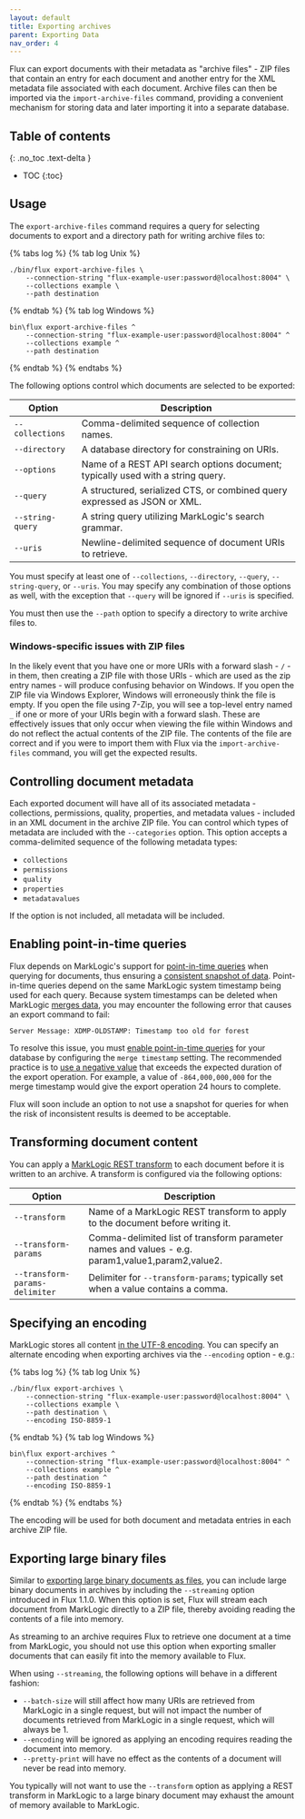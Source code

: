 ```yaml
---
layout: default
title: Exporting archives
parent: Exporting Data
nav_order: 4
---
```


Flux can export documents with their metadata as "archive files" - ZIP files that contain an entry for each document
and another entry for the XML metadata file associated with each document. Archive files can then be imported via 
the `import-archive-files` command, providing a convenient mechanism for storing data and later importing it into a separate
database.

## Table of contents
{: .no_toc .text-delta }

- TOC
{:toc}

## Usage

The `export-archive-files` command requires a query for selecting documents to export and a directory path for writing 
archive files to:

{% tabs log %}
{% tab log Unix %}
```
./bin/flux export-archive-files \
    --connection-string "flux-example-user:password@localhost:8004" \
    --collections example \
    --path destination
```
{% endtab %}
{% tab log Windows %}
```
bin\flux export-archive-files ^
    --connection-string "flux-example-user:password@localhost:8004" ^
    --collections example ^
    --path destination
```
{% endtab %}
{% endtabs %}


The following options control which documents are selected to be exported:

| Option | Description | 
| --- |--- |
| `--collections` | Comma-delimited sequence of collection names. |
| `--directory` | A database directory for constraining on URIs. |
| `--options` | Name of a REST API search options document; typically used with a string query. |
| `--query` | A structured, serialized CTS, or combined query expressed as JSON or XML. |
| `--string-query` | A string query utilizing MarkLogic's search grammar. |
| `--uris` | Newline-delimited sequence of document URIs to retrieve.  |

You must specify at least one of `--collections`, `--directory`, `--query`, `--string-query`, or `--uris`. You may specify any
combination of those options as well, with the exception that `--query` will be ignored if `--uris` is specified.

You must then use the `--path` option to specify a directory to write archive files to.

### Windows-specific issues with ZIP files

In the likely event that you have one or more URIs with a forward slash - `/` - in them, then creating a ZIP file
with those URIs - which are used as the zip entry names - will produce confusing behavior on Windows. If you open the
ZIP file via Windows Explorer, Windows will erroneously think the file is empty. If you open the file using
7-Zip, you will see a top-level entry named `_` if one or more of your URIs begin with a forward slash. These are
effectively issues that only occur when viewing the file within Windows and do not reflect the actual contents of the
ZIP file. The contents of the file are correct and if you were to import them with Flux via the `import-archive-files`
command, you will get the expected results.


## Controlling document metadata

Each exported document will have all of its associated metadata - collections, permissions, quality, properties, and 
metadata values - included in an XML document in the archive ZIP file. You can control which types of metadata are
included with the `--categories` option. This option accepts a comma-delimited sequence of the following metadata types:

- `collections`
- `permissions`
- `quality`
- `properties`
- `metadatavalues`

If the option is not included, all metadata will be included. 

## Enabling point-in-time queries

Flux depends on MarkLogic's support for
[point-in-time queries](https://docs.marklogic.com/11.0/guide/app-dev/point_in_time#id_47946) when querying for
documents, thus ensuring a [consistent snapshot of data](https://docs.marklogic.com/guide/java/data-movement#id_18227).
Point-in-time queries depend on the same MarkLogic system timestamp being used for each query. Because system timestamps
can be deleted when MarkLogic [merges data](https://docs.marklogic.com/11.0/guide/admin-guide/en/understanding-and-controlling-database-merges.html),
you may encounter the following error that causes an export command to fail:

```
Server Message: XDMP-OLDSTAMP: Timestamp too old for forest
```

To resolve this issue, you must
[enable point-in-time queries](https://docs.marklogic.com/11.0/guide/app-dev/point_in_time#id_32468) for your database
by configuring the `merge timestamp` setting. The recommended practice is to
[use a negative value](https://docs.marklogic.com/11.0/guide/admin-guide/en/understanding-and-controlling-database-merges/setting-a-negative-merge-timestamp-to-preserve-fragments-for-a-rolling-window-of-time.html)
that exceeds the expected duration of the export operation. For example, a value of `-864,000,000,000` for the merge
timestamp would give the export operation 24 hours to complete.

Flux will soon include an option to not use a snapshot for queries for when the risk of inconsistent results is deemed
to be acceptable.

## Transforming document content

You can apply a [MarkLogic REST transform](https://docs.marklogic.com/guide/rest-dev/transforms)
to each document before it is written to an archive. A transform is configured via the following options:

| Option | Description | 
| --- | --- |
| `--transform` | Name of a MarkLogic REST transform to apply to the document before writing it. |
| `--transform-params` | Comma-delimited list of transform parameter names and values - e.g. param1,value1,param2,value2. |
| `--transform-params-delimiter` | Delimiter for `--transform-params`; typically set when a value contains a comma. |

## Specifying an encoding

MarkLogic stores all content [in the UTF-8 encoding](https://docs.marklogic.com/guide/search-dev/encodings_collations#id_87576).
You can specify an alternate encoding when exporting archives via the `--encoding` option - e.g.:

{% tabs log %}
{% tab log Unix %}
```
./bin/flux export-archives \
    --connection-string "flux-example-user:password@localhost:8004" \
    --collections example \
    --path destination \
    --encoding ISO-8859-1
```
{% endtab %}
{% tab log Windows %}
```
bin\flux export-archives ^
    --connection-string "flux-example-user:password@localhost:8004" ^
    --collections example ^
    --path destination ^
    --encoding ISO-8859-1
```
{% endtab %}
{% endtabs %}


The encoding will be used for both document and metadata entries in each archive ZIP file. 

## Exporting large binary files 

Similar to [exporting large binary documents as files](export-documents.md), you can include large binary documents
in archives by including the `--streaming` option introduced in Flux 1.1.0. When this option is set, Flux will stream 
each document from MarkLogic directly to a ZIP file, thereby avoiding reading the contents of a file into memory.

As streaming to an archive requires Flux to retrieve one document at a time from MarkLogic, you should not use this option
when exporting smaller documents that can easily fit into the memory available to Flux.

When using `--streaming`, the following options will behave in a different fashion:

- `--batch-size` will still affect how many URIs are retrieved from MarkLogic in a single request, but will not impact
  the number of documents retrieved from MarkLogic in a single request, which will always be 1.
- `--encoding` will be ignored as applying an encoding requires reading the document into memory.
- `--pretty-print` will have no effect as the contents of a document will never be read into memory.

You typically will not want to use the `--transform` option as applying a REST transform in MarkLogic to a
large binary document may exhaust the amount of memory available to MarkLogic.
